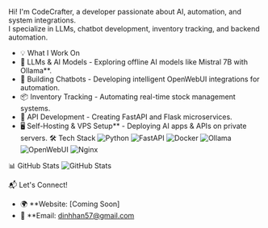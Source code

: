 Hi! I'm CodeCrafter, a developer passionate about AI, automation, and system integrations.  
I specialize in LLMs, chatbot development, inventory tracking, and backend automation.

- 💡 What I Work On
- 🤖 LLMs & AI Models - Exploring offline AI models like Mistral 7B with Ollama**.
- 💬 Building Chatbots - Developing intelligent OpenWebUI integrations for automation.
- 📦 Inventory Tracking - Automating real-time stock management systems.
- 🔧 API Development - Creating FastAPI and Flask microservices.
- 🖥 Self-Hosting & VPS Setup** - Deploying AI apps & APIs on private servers.
  🛠 Tech Stack
![Python](https://img.shields.io/badge/Python-3776AB?style=for-the-badge&logo=python&logoColor=white)
![FastAPI](https://img.shields.io/badge/FastAPI-009688?style=for-the-badge&logo=fastapi&logoColor=white)
![Docker](https://img.shields.io/badge/Docker-2496ED?style=for-the-badge&logo=docker&logoColor=white)
![Ollama](https://img.shields.io/badge/Ollama-009688?style=for-the-badge)
![OpenWebUI](https://img.shields.io/badge/OpenWebUI-000000?style=for-the-badge)
![Nginx](https://img.shields.io/badge/Nginx-009639?style=for-the-badge&logo=nginx&logoColor=white)

📊 GitHub Stats
![GitHub Stats](https://github-readme-stats.vercel.app/api?username=CodeCrafter&show_icons=true&theme=tokyonight)

📬 Let's Connect!
- 🌍 **Website: [Coming Soon]
- 📨 **Email: dinhhan57@gmail.com
<!---
wysesoftinsight/wysesoftinsight is a ✨ special ✨ repository because its `README.md` (this file) appears on your GitHub profile.
You can click the Preview link to take a look at your changes.
--->
